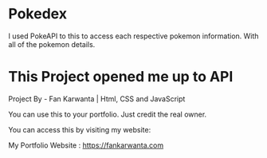 # Pokedex 

I used PokeAPI to this to access each respective pokemon information. With all of the pokemon details.

# This Project opened me up to API

Project By - Fan Karwanta | Html, CSS and JavaScript


You can use this to your portfolio. Just credit the real owner.

You can access this by visiting my website: 

My Portfolio Website : https://fankarwanta.com
